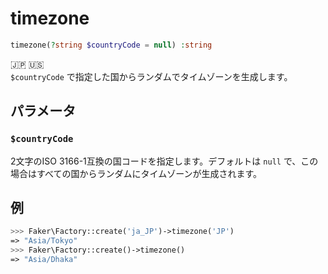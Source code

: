 # timezone
```php
timezone(?string $countryCode = null) :string
```
:jp: :us:  
`$countryCode` で指定した国からランダムでタイムゾーンを生成します。

## パラメータ
### `$countryCode`
2文字のISO 3166-1互換の国コードを指定します。デフォルトは `null` で、この場合はすべての国からランダムにタイムゾーンが生成されます。

## 例
```php
>>> Faker\Factory::create('ja_JP')->timezone('JP')
=> "Asia/Tokyo"
>>> Faker\Factory::create()->timezone()
=> "Asia/Dhaka"
```
